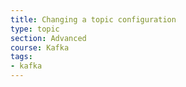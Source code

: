 ```yaml
---
title: Changing a topic configuration
type: topic
section: Advanced
course: Kafka
tags:
- kafka
---
```

#### 


